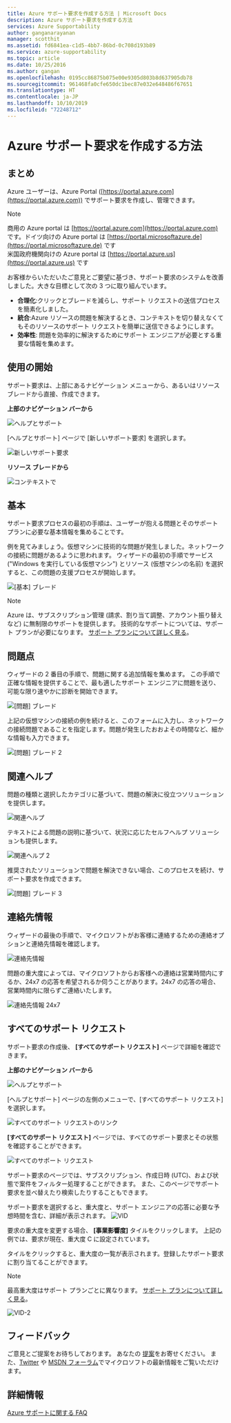 ```yaml
---
title: Azure サポート要求を作成する方法 | Microsoft Docs
description: Azure サポート要求を作成する方法
services: Azure Supportability
author: ganganarayanan
manager: scotthit
ms.assetid: fd6841ea-c1d5-4bb7-86bd-0c708d193b89
ms.service: azure-supportability
ms.topic: article
ms.date: 10/25/2016
ms.author: gangan
ms.openlocfilehash: 0195cc86875b075e00e9305d803b8d637905db78
ms.sourcegitcommit: 961468fa0cfe650dc1bec87e032e648486f67651
ms.translationtype: HT
ms.contentlocale: ja-JP
ms.lasthandoff: 10/10/2019
ms.locfileid: "72248712"
---
```

# <a name="how-to-create-an-azure-support-request"></a>Azure サポート要求を作成する方法
## <a name="summary"></a>まとめ
Azure ユーザーは、Azure Portal ([https://portal.azure.com](https://portal.azure.com)) でサポート要求を作成し、管理できます。

> [!NOTE]
> 商用の Azure portal は [https://portal.azure.com](https://portal.azure.com) です。ドイツ向けの Azure portal は [https://portal.microsoftazure.de](https://portal.microsoftazure.de)  です  
> 米国政府機関向けの Azure portal は [https://portal.azure.us](https://portal.azure.us) です


お客様からいただいたご意見とご要望に基づき、サポート要求のシステムを改善しました。大きな目標として次の 3 つに取り組んでいます。

* **合理化**:クリックとブレードを減らし、サポート リクエストの送信プロセスを簡素化しました。
* **統合**:Azure リソースの問題を解決するとき、コンテキストを切り替えなくてもそのリソースのサポート リクエストを簡単に送信できるようにします。
* **効率性**: 問題を効率的に解決するためにサポート エンジニアが必要とする重要な情報を集めます。

## <a name="getting-started"></a>使用の開始
サポート要求は、上部にあるナビゲーション メニューから、あるいはリソース ブレードから直接、作成できます。

**上部のナビゲーション バーから**

![ヘルプとサポート](./media/how-to-create-azure-support-request/HelpandSupport.png)

[ヘルプとサポート] ページで [新しいサポート要求] を選択します。

![新しいサポート要求](./media/how-to-create-azure-support-request/NewSupportRequest.png)

**リソース ブレードから**

![コンテキストで](./media/how-to-create-azure-support-request/Incontext.png)

## <a name="basics"></a>基本
サポート要求プロセスの最初の手順は、ユーザーが抱える問題とそのサポート プランに必要な基本情報を集めることです。

例を見てみましょう。仮想マシンに技術的な問題が発生しました。ネットワークの接続に問題があるように思われます。
ウィザードの最初の手順でサービス ("Windows を実行している仮想マシン") とリソース (仮想マシンの名前) を選択すると、この問題の支援プロセスが開始します。

![[基本] ブレード](./media/how-to-create-azure-support-request/Basics.png)

> [!NOTE]
> Azure は、サブスクリプション管理 (請求、割り当て調整、アカウント振り替えなど) に無制限のサポートを提供します。 技術的なサポートについては、サポート プランが必要になります。 [サポート プランについて詳しく見る](https://azure.microsoft.com/support/plans)。
>
>

## <a name="problem"></a>問題点
ウィザードの 2 番目の手順で、問題に関する追加情報を集めます。 この手順で正確な情報を提供することで、最も適したサポート エンジニアに問題を送り、可能な限り速やかに診断を開始できます。

![[問題] ブレード](./media/how-to-create-azure-support-request/Problem01.png)

上記の仮想マシンの接続の例を続けると、このフォームに入力し、ネットワークの接続問題であることを指定します。問題が発生したおおよその時間など、細かな情報も入力できます。

![[問題] ブレード 2](./media/how-to-create-azure-support-request/Problem02.png)

## <a name="related-help"></a>関連ヘルプ
問題の種類と選択したカテゴリに基づいて、問題の解決に役立つソリューションを提供します。

![関連ヘルプ](./media/how-to-create-azure-support-request/RelatedHelp.png)

テキストによる問題の説明に基づいて、状況に応じたセルフヘルプ ソリューションも提供します。

![関連ヘルプ 2](./media/how-to-create-azure-support-request/RelatedHelp02.png)

推奨されたソリューションで問題を解決できない場合、このプロセスを続け、サポート要求を作成できます。

![[問題] ブレード 3](./media/how-to-create-azure-support-request/Problem03.png)

## <a name="contact-information"></a>連絡先情報
ウィザードの最後の手順で、マイクロソフトがお客様に連絡するための連絡オプションと連絡先情報を確認します。

![連絡先情報](./media/how-to-create-azure-support-request/ContactInformation.png)

問題の重大度によっては、マイクロソフトからお客様への連絡は営業時間内にするか、24x7 の応答を希望されるか伺うことがあります。24x7 の応答の場合、営業時間内に限らずご連絡いたします。

![連絡先情報 24x7](./media/how-to-create-azure-support-request/ContactInformation-2.png)

## <a name="all-support-requests"></a>すべてのサポート リクエスト
サポート要求の作成後、 **[すべてのサポート リクエスト]** ページで詳細を確認できます。

**上部のナビゲーション バーから**

![ヘルプとサポート](./media/how-to-create-azure-support-request/HelpandSupport.png)

[ヘルプとサポート] ページの左側のメニューで、[すべてのサポート リクエスト] を選択します。

![すべてのサポート リクエストのリンク](./media/how-to-create-azure-support-request/AllSupportRequest-link.png)

**[すべてのサポート リクエスト]** ページでは、すべてのサポート要求とその状態を確認することができます。

![すべてのサポート リクエスト](./media/how-to-create-azure-support-request/AllSupportRequest.png)

サポート要求のページでは、サブスクリプション、作成日時 (UTC)、および状態で案件をフィルター処理することができます。
また、このページでサポート要求を並べ替えたり検索したりすることもできます。

サポート要求を選択すると、重大度と、サポート エンジニアの応答に必要な予想時間を含む、詳細が表示されます。
![VID](./media/how-to-create-azure-support-request/VID.png)

要求の重大度を変更する場合、 **[事業影響度]** タイルをクリックします。 上記の例では、要求が現在、重大度 C に設定されています。

タイルをクリックすると、重大度の一覧が表示されます。登録したサポート要求に割り当てることができます。

> [!NOTE]
> 最高重大度はサポート プランごとに異なります。 [サポート プランについて詳しく見る](https://azure.microsoft.com/support/plans)。
>
>

![VID-2](./media/how-to-create-azure-support-request/VID-2.png)

## <a name="feedback"></a>フィードバック
ご意見とご提案をお待ちしております。 あなたの [提案](https://feedback.azure.com/forums/266794-support-feedback)をお寄せください。 また、[Twitter](https://twitter.com/azuresupport) や [MSDN フォーラム](https://social.msdn.microsoft.com/Forums/azure)でマイクロソフトの最新情報をご覧いただけます。

## <a name="learn-more"></a>詳細情報
[Azure サポートに関する FAQ](https://azure.microsoft.com/support/faq)
